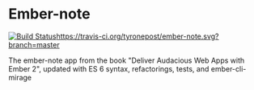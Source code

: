 # Ember-note

[![Build Status](https://travis-ci.org/tyronepost/ember-note.svg?branch=master)](https://travis-ci.org/tyronepost/ember-note)https://travis-ci.org/tyronepost/ember-note.svg?branch=master

The ember-note app from the book "Deliver Audacious Web Apps with Ember
2", updated with ES 6 syntax, refactorings, tests, and ember-cli-mirage


